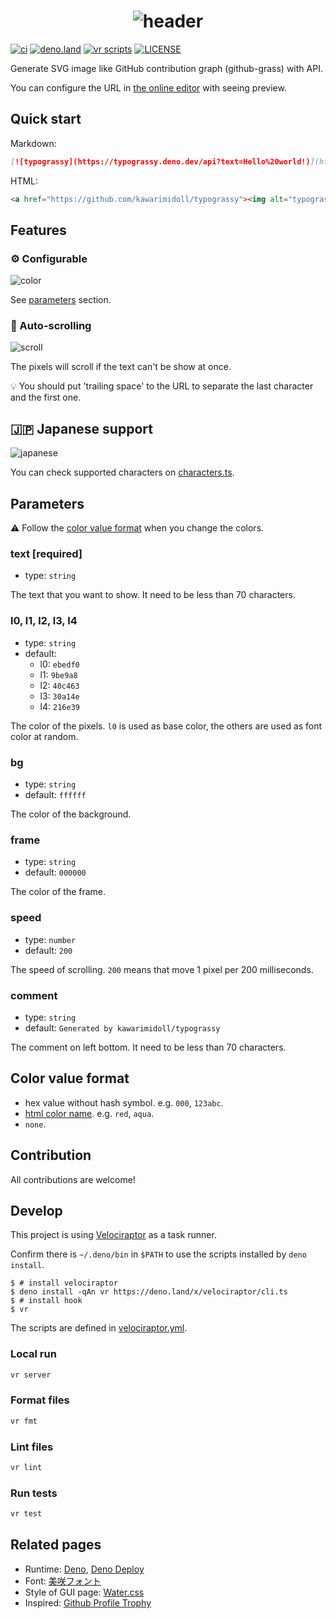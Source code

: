 <h1 align="center">
  <img alt="header" src="https://typograssy.deno.dev/api?text=Typograssy&frame=none&comment=">
</h1>

[![ci](https://github.com/kawarimidoll/typograssy/workflows/ci/badge.svg)](.github/workflows/ci.yml)
[![deno.land](https://img.shields.io/badge/deno-%5E1.14.0-green?logo=deno)](https://deno.land)
[![vr scripts](https://badges.velociraptor.run/flat.svg)](https://velociraptor.run)
[![LICENSE](https://img.shields.io/badge/license-MIT-brightgreen)](LICENSE)

Generate SVG image like GitHub contribution graph (github-grass) with API.

You can configure the URL in [the online editor](https://typograssy.deno.dev/)
with seeing preview.

## Quick start

Markdown:

```md
[![typograssy](https://typograssy.deno.dev/api?text=Hello%20world!)](https://github.com/kawarimidoll/typograssy)
```

HTML:

```html
<a href="https://github.com/kawarimidoll/typograssy"><img alt="typograssy" src="https://typograssy.deno.dev/api?text=Hello%20world!"></a>
```

## Features

### :gear: Configurable

![color](https://typograssy.deno.dev/api?text=Hello%20world!&l1=9ba8e9&l2=6d74d9&l3=5057b9&l4=21226e)

See [parameters](#parameters) section.

### :scroll: Auto-scrolling

![scroll](https://typograssy.deno.dev/api?text=Hello%20developer!%20)

The pixels will scroll if the text can't be show at once.

:bulb: You should put 'trailing space' to the URL to separate the last character
and the first one.

## :jp: Japanese support

![japanese](https://typograssy.deno.dev/api?text=東京スカイツリーの高さは６３４ｍです。)

You can check supported characters on [characters.ts](characters.ts).

## Parameters

:warning: Follow the [color value format](#color-value-format) when you change
the colors.

### text [required]

- type: `string`

The text that you want to show. It need to be less than 70 characters.

### l0, l1, l2, l3, l4

- type: `string`
- default:
  - l0: `ebedf0`
  - l1: `9be9a8`
  - l2: `40c463`
  - l3: `30a14e`
  - l4: `216e39`

The color of the pixels. `l0` is used as base color, the others are used as font
color at random.

### bg

- type: `string`
- default: `ffffff`

The color of the background.

### frame

- type: `string`
- default: `000000`

The color of the frame.

### speed

- type: `number`
- default: `200`

The speed of scrolling. `200` means that move 1 pixel per 200 milliseconds.

### comment

- type: `string`
- default: `Generated by kawarimidoll/typograssy`

The comment on left bottom. It need to be less than 70 characters.

## Color value format

- hex value without hash symbol. e.g. `000`, `123abc`.
- [html color name](w3c_color_names.ts). e.g. `red`, `aqua`.
- `none`.

## Contribution

All contributions are welcome!

## Develop

This project is using [Velociraptor](https://velociraptor.run/) as a task
runner.

Confirm there is `~/.deno/bin` in `$PATH` to use the scripts installed by
`deno install`.

```
$ # install velociraptor
$ deno install -qAn vr https://deno.land/x/velociraptor/cli.ts
$ # install hook
$ vr
```

The scripts are defined in [velociraptor.yml](velociraptor.yml).

### Local run

```bash
vr server
```

### Format files

```bash
vr fmt
```

### Lint files

```bash
vr lint
```

### Run tests

```bash
vr test
```

## Related pages

- Runtime: [Deno](https://deno.land/), [Deno Deploy](https://deno.com/deploy)
- Font: [美咲フォント](https://littlelimit.net/misaki.htm)
- Style of GUI page: [Water.css](https://github.com/kognise/water.css)
- Inspired:
  [Github Profile Trophy](https://github.com/ryo-ma/github-profile-trophy)
